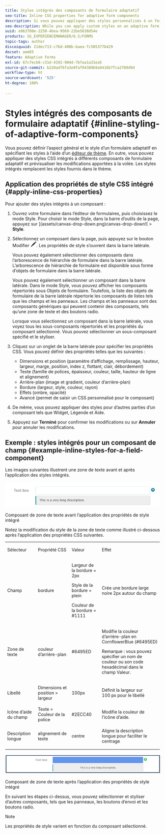 ```yaml
---
title: Styles intégrés des composants de formulaire adaptatif
seo-title: Inline CSS properties for adaptive form components
description: Si vous pouvez appliquer des styles personnalisés à un formulaire adaptatif, vous pouvez également appliquer des propriétés de style CSS intégré sur les différents composants d’un formulaire adaptatif.
seo-description: While you can apply custom styles on an adaptive form, you can also apply inline CSS properties on individual components of an adaptive form.
uuid: e863780e-2250-4bea-9569-22be5638d54e
products: SG_EXPERIENCEMANAGER/6.5/FORMS
topic-tags: author
discoiquuid: 21dec713-c76d-408b-baea-fc585377b429
docset: aem65
feature: Adaptive Forms
exl-id: 67cfecb8-c31d-4192-904d-7bfaa1a31ea5
source-git-commit: b220adf6fa3e9faf94389b9a9416b7fca2f89d9d
workflow-type: ht
source-wordcount: '525'
ht-degree: 100%

---
```


# Styles intégrés des composants de formulaire adaptatif {#inline-styling-of-adaptive-form-components}

Vous pouvez définir l’aspect général et le style d’un formulaire adaptatif en spécifiant les styles à l’aide d’un [éditeur de thème](../../forms/using/themes.md). En outre, vous pouvez appliquer des styles CSS intégrés à différents composants de formulaire adaptatif et prévisualiser les modifications apportées à la volée. Les styles intégrés remplacent les styles fournis dans le thème.

## Application des propriétés de style CSS intégré {#apply-inline-css-properties}

Pour ajouter des styles intégrés à un composant :

1. Ouvrez votre formulaire dans l’éditeur de formulaires, puis choisissez le mode Style. Pour choisir le mode Style, dans la barre d’outils de la page, appuyez sur ](assets/canvas-drop-down.png)canvas-drop-down![ > **Style**.
1. Sélectionnez un composant dans la page, puis appuyez sur le bouton Modifier ![edit-button](assets/edit-button.png). Les propriétés de style s’ouvrent dans la barre latérale.

   Vous pouvez également sélectionner des composants dans l’arborescence de hiérarchie de formulaire dans la barre latérale. L’arborescence de hiérarchie de formulaire est disponible sous forme d’objets de formulaire dans la barre latérale.

   Vous pouvez également sélectionner un composant dans la barre latérale. Dans le mode Style, vous pouvez afficher les composants répertoriés sous Objets de formulaire. Toutefois, la liste des objets de formulaire de la barre latérale répertorie les composants de listes tels que les champs et les panneaux. Les champs et les panneaux sont des composants génériques qui peuvent contenir des composants, tels qu’une zone de texte et des boutons radio.

   Lorsque vous sélectionnez un composant dans la barre latérale, vous voyez tous les sous-composants répertoriés et les propriétés du composant sélectionné. Vous pouvez sélectionner un sous-composant spécifié et le styliser.

1. Cliquez sur un onglet de la barre latérale pour spécifier les propriétés CSS. Vous pouvez définir des propriétés telles que les suivantes :

   * Dimensions et position (paramètre d’affichage, remplissage, hauteur, largeur, marge, position, index z, flottant, clair, débordement)
   * Texte (famille de polices, épaisseur, couleur, taille, hauteur de ligne et alignement)
   * Arrière-plan (image et gradient, couleur d’arrière-plan)
   * Bordure (largeur, style, couleur, rayon)
   * Effets (ombre, opacité)
   * Avancé (permet de saisir un CSS personnalisé pour le composant)

1. De même, vous pouvez appliquer des styles pour d’autres parties d’un composant tels que Widget, Légende et Aide.
1. Appuyez sur **Terminé** pour confirmer les modifications ou sur **Annuler** pour annuler les modifications.

## Exemple : styles intégrés pour un composant de champ {#example-inline-styles-for-a-field-component}

Les images suivantes illustrent une zone de texte avant et après l’application des styles intégrés.

![Composant de zone de texte avant l’application du style intégré](assets/no-style.png)

Composant de zone de texte avant l’application des propriétés de style intégré

Notez la modification du style de la zone de texte comme illustré ci-dessous après l’application des propriétés CSS suivantes.

<table>
 <tbody>
  <tr>
   <td><p>Sélecteur</p> </td>
   <td><p>Propriété CSS</p> </td>
   <td><p>Valeur</p> </td>
   <td><p>Effet</p> </td>
  </tr>
  <tr>
   <td><p>Champ</p> </td>
   <td><p>bordure</p> </td>
   <td><p>Largeur de la bordure = 2px</p> <p>Style de la bordure = plein</p> <p>Couleur de la bordure = #1111</p> </td>
   <td><p>Crée une bordure large noire 2px autour du champ</p> </td>
  </tr>
  <tr>
   <td><p>Zone de texte</p> </td>
   <td><p>couleur d’arrière-plan</p> </td>
   <td><p>#6495ED</p> </td>
   <td><p>Modifie la couleur d’arrière-plan en CornflowerBlue (#6495ED)</p> <p>Remarque : vous pouvez spécifier un nom de couleur ou son code hexadécimal dans le champ Valeur.</p> </td>
  </tr>
  <tr>
   <td><p>Libellé</p> </td>
   <td><p>Dimensions et position &gt; largeur</p> </td>
   <td><p>100px</p> </td>
   <td><p>Définit la largeur sur 100 px pour le libellé</p> </td>
  </tr>
  <tr>
   <td>Icône d’aide du champ</td>
   <td>Texte &gt; Couleur de la police</td>
   <td>#2ECC40</td>
   <td>Modifie la couleur de l’icône d’aide.</td>
  </tr>
  <tr>
   <td><p>Description longue</p> </td>
   <td><p>alignement de texte</p> </td>
   <td><p>centre</p> </td>
   <td><p>Aligne la description longue pour faciliter le centrage</p> </td>
  </tr>
 </tbody>
</table>

![Style de zone de texte après l’application du style intégré](assets/applied-style.png)

Composant de zone de texte après l’application des propriétés de style intégré

En suivant les étapes ci-dessus, vous pouvez sélectionner et styliser d’autres composants, tels que les panneaux, les boutons d’envoi et les boutons radio.

>[!NOTE]
>
>Les propriétés de style varient en fonction du composant sélectionné.
